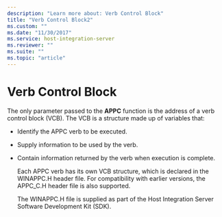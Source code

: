 ```yaml
---
description: "Learn more about: Verb Control Block"
title: "Verb Control Block2"
ms.custom: ""
ms.date: "11/30/2017"
ms.service: host-integration-server
ms.reviewer: ""
ms.suite: ""
ms.topic: "article"
---
```

# Verb Control Block
The only parameter passed to the **APPC** function is the address of a verb control block (VCB). The VCB is a structure made up of variables that:  
  
- Identify the APPC verb to be executed.  
  
- Supply information to be used by the verb.  
  
- Contain information returned by the verb when execution is complete.  
  
  Each APPC verb has its own VCB structure, which is declared in the WINAPPC.H header file. For compatibility with earlier versions, the APPC_C.H header file is also supported.  
  
  The WINAPPC.H file is supplied as part of the Host Integration Server Software Development Kit (SDK).

